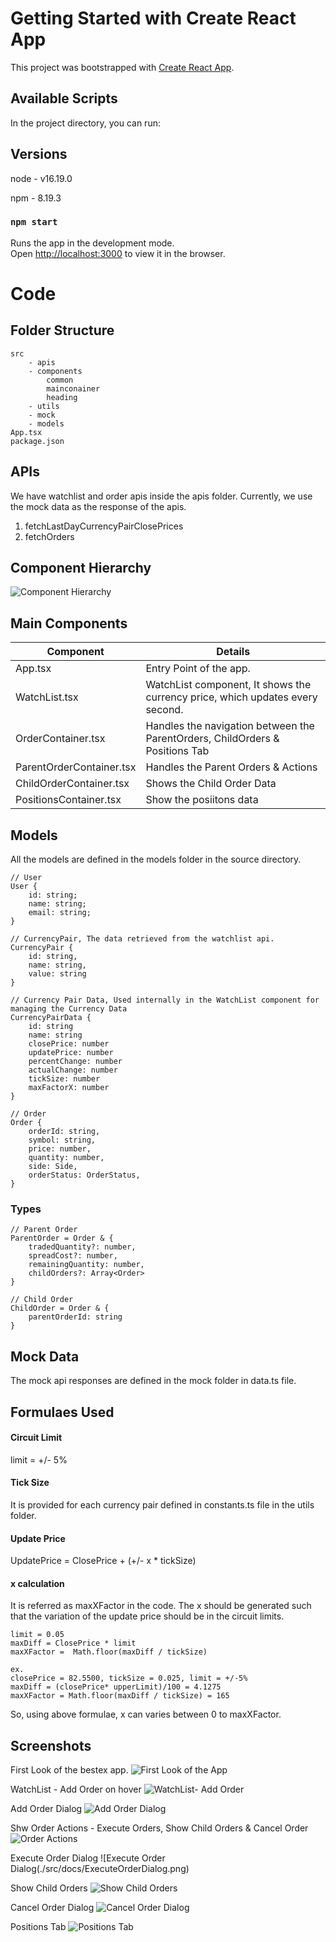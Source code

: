 # Getting Started with Create React App

This project was bootstrapped with [Create React App](https://github.com/facebook/create-react-app).

## Available Scripts

In the project directory, you can run:

## Versions
node - v16.19.0

npm - 8.19.3

### `npm start`

Runs the app in the development mode.\
Open [http://localhost:3000](http://localhost:3000) to view it in the browser.

# Code

## Folder Structure
    src 
        - apis 
        - components
            common
            mainconainer
            heading
        - utils 
        - mock
        - models
    App.tsx
    package.json

## APIs
We have watchlist and order apis inside the apis folder. Currently, we use the mock data as the response of the apis.

1. fetchLastDayCurrencyPairClosePrices
2. fetchOrders


## Component Hierarchy
![Component Hierarchy](./src/docs/ComponentHierarchy.jpg)


## Main Components

| Component   | Details |
| ------------- | ------------- |
| App.tsx  | Entry Point of the app.  |
| WatchList.tsx  | WatchList component, It shows the currency price, which updates every second.  |
| OrderContainer.tsx  | Handles the navigation between the ParentOrders, ChildOrders &  Positions Tab|
| ParentOrderContainer.tsx  | Handles the Parent Orders & Actions  |
| ChildOrderContainer.tsx  | Shows the Child Order Data  |
| PositionsContainer.tsx  | Show the posiitons data  |

## Models

All the models are defined in the models folder in the source directory.

```
// User
User {
    id: string;
    name: string;
    email: string; 
}

// CurrencyPair, The data retrieved from the watchlist api.
CurrencyPair {
    id: string,
    name: string,
    value: string
}

// Currency Pair Data, Used internally in the WatchList component for managing the Currency Data
CurrencyPairData {
    id: string
    name: string
    closePrice: number
    updatePrice: number
    percentChange: number
    actualChange: number
    tickSize: number
    maxFactorX: number
}

// Order
Order {
    orderId: string, 
    symbol: string,
    price: number,
    quantity: number,
    side: Side,
    orderStatus: OrderStatus,
}
```
### Types

```
// Parent Order
ParentOrder = Order & {
    tradedQuantity?: number,
    spreadCost?: number,
    remainingQuantity: number,
    childOrders?: Array<Order>
}

// Child Order
ChildOrder = Order & {
    parentOrderId: string
}

```
## Mock Data
The mock api responses are defined in the mock folder in data.ts file. 

## Formulaes Used

#### Circuit Limit

limit = +/- 5%  

#### Tick Size

It is provided for each currency pair defined in constants.ts file in the utils folder.

#### Update Price
UpdatePrice = ClosePrice + (+/- x * tickSize)

#### x calculation
It is referred as maxXFactor in the code. The x should be generated such that the variation of the update price should be in the circuit limits.

```
limit = 0.05
maxDiff = ClosePrice * limit
maxXFactor =  Math.floor(maxDiff / tickSize)

ex.
closePrice = 82.5500, tickSize = 0.025, limit = +/-5%
maxDiff = (closePrice* upperLimit)/100 = 4.1275
maxXFactor = Math.floor(maxDiff / tickSize) = 165
```
So, using above formulae, x can varies between 0 to maxXFactor.

## Screenshots

First Look of the bestex app.
![First Look of the App](./src/docs/Firstlook.png)

WatchList - Add Order on hover
![WatchList- Add Order](./src/docs/Watchlist.png)

Add Order Dialog
![Add Order Dialog](./src/docs/AddOrderDialog.png)

Shw Order Actions - Execute Orders, Show Child Orders & Cancel Order
![Order Actions](./src/docs/OrderActions.png)

Execute Order Dialog
![Execute Order Dialog(./src/docs/ExecuteOrderDialog.png)

Show Child Orders
![Show Child Orders](./src/docs/ShowChildOrders.png)

Cancel Order Dialog
![Cancel Order Dialog](./src/docs/CancelOrderDialog.png)

Positions Tab
![Positions Tab](./src/docs/PositionsTab.png)

